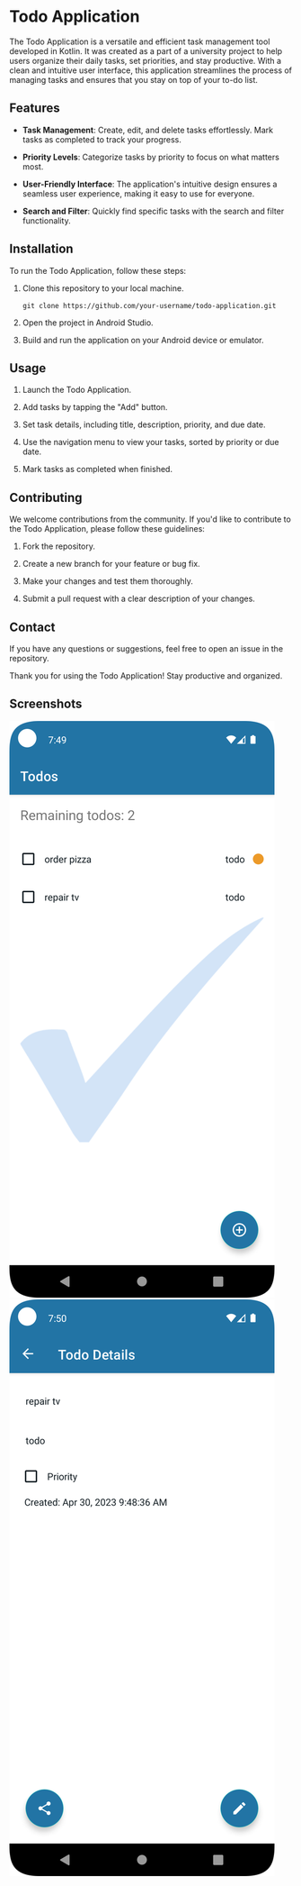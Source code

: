 # Todo Application

The Todo Application is a versatile and efficient task management tool developed in Kotlin. It was created as a part of a university project to help users organize their daily tasks, set priorities, and stay productive. With a clean and intuitive user interface, this application streamlines the process of managing tasks and ensures that you stay on top of your to-do list.

## Features

- **Task Management**: Create, edit, and delete tasks effortlessly. Mark tasks as completed to track your progress.

- **Priority Levels**: Categorize tasks by priority to focus on what matters most.

- **User-Friendly Interface**: The application's intuitive design ensures a seamless user experience, making it easy to use for everyone.

- **Search and Filter**: Quickly find specific tasks with the search and filter functionality.

## Installation

To run the Todo Application, follow these steps:

1. Clone this repository to your local machine.

   ```shell
   git clone https://github.com/your-username/todo-application.git
   ```

2. Open the project in Android Studio.

3. Build and run the application on your Android device or emulator.

## Usage

1. Launch the Todo Application.

2. Add tasks by tapping the "Add" button.

3. Set task details, including title, description, priority, and due date.

4. Use the navigation menu to view your tasks, sorted by priority or due date.

5. Mark tasks as completed when finished.

## Contributing

We welcome contributions from the community. If you'd like to contribute to the Todo Application, please follow these guidelines:

1. Fork the repository.

2. Create a new branch for your feature or bug fix.

3. Make your changes and test them thoroughly.

4. Submit a pull request with a clear description of your changes.

## Contact

If you have any questions or suggestions, feel free to open an issue in the repository.

Thank you for using the Todo Application! Stay productive and organized.

## Screenshots

![Image](https://github.com/mduda-github/TodoApp/blob/main/assets/TodoApp1.png)
![Image](https://github.com/mduda-github/TodoApp/blob/main/assets/TodoApp2.png)
